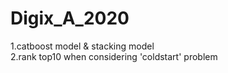 # Digix_A_2020

1.catboost model & stacking model  
2.rank top10 when considering 'coldstart' problem
